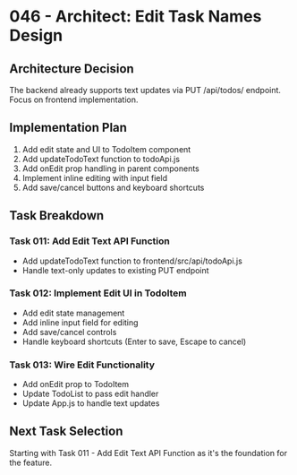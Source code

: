 # 046 - Architect: Edit Task Names Design

## Architecture Decision
The backend already supports text updates via PUT /api/todos/<id> endpoint. Focus on frontend implementation.

## Implementation Plan
1. Add edit state and UI to TodoItem component
2. Add updateTodoText function to todoApi.js
3. Add onEdit prop handling in parent components
4. Implement inline editing with input field
5. Add save/cancel buttons and keyboard shortcuts

## Task Breakdown
### Task 011: Add Edit Text API Function
- Add updateTodoText function to frontend/src/api/todoApi.js
- Handle text-only updates to existing PUT endpoint

### Task 012: Implement Edit UI in TodoItem
- Add edit state management
- Add inline input field for editing
- Add save/cancel controls
- Handle keyboard shortcuts (Enter to save, Escape to cancel)

### Task 013: Wire Edit Functionality
- Add onEdit prop to TodoItem
- Update TodoList to pass edit handler
- Update App.js to handle text updates

## Next Task Selection
Starting with Task 011 - Add Edit Text API Function as it's the foundation for the feature.